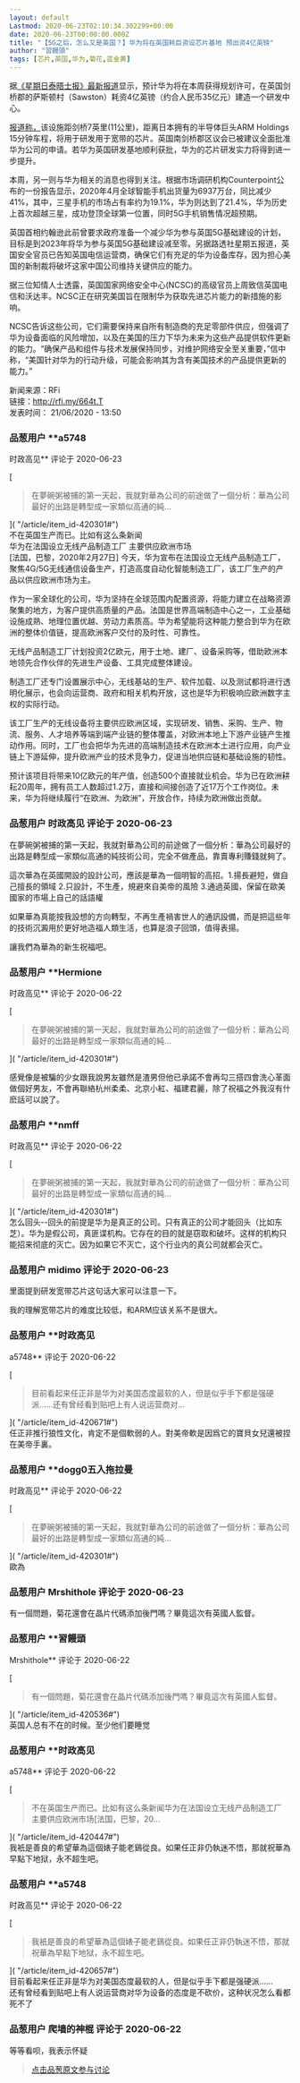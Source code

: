 ```yaml
---
layout: default
Lastmod: 2020-06-23T02:10:34.302299+00:00
date: 2020-06-23T00:00:00.000Z
title: "【5G之后，怎么又是英国？】华为将在英国耗巨资设芯片基地 预出资4亿英镑"
author: "習饅頭"
tags: [芯片,英国,华为,菊花,蓝金黄]
---
```


据[《星期日泰晤士报》最新报道]( "https://www.thetimes.co.uk/article/row-over-huaweis-planned-400m-uk-r-amp-d-centre-xbxls8m5q")显示，预计华为将在本周获得规划许可，在英国剑桥郡的萨斯顿村（Sawston）耗资4亿英镑（约合人民币35亿元）建造一个研发中心。  
  
[报道称，]( "http://www.thetimes.co.uk/article/row-over-huaweis-planned-400m-uk-r-amp-d-centre-xbxls8m5q")该设施距剑桥7英里(11公里)，距离日本拥有的半导体巨头ARM Holdings 15分钟车程，将用于研发用于宽带的芯片。英国南剑桥郡区议会已被建议全面批准华为公司的申请。若华为英国研发基地顺利获批，华为的芯片研发实力将得到进一步提升。  
  
本周，另一则与华为相关的消息也得到关注。根据市场调研机构Counterpoint公布的一份报告显示，2020年4月全球智能手机出货量为6937万台，同比减少41%，其中，三星手机的市场占有率约为19.1%，华为则达到了21.4%，华为历史上首次超越三星，成功登顶全球第一位置，同时5G手机销售情况超预期。  
  
英国首相约翰逊此前曾要求政府准备一个减少华为参与英国5G基础建设的计划，目标是到2023年将华为参与英国5G基础建设减至零。另据路透社星期五报道，英国安全官员已告知英国电信运营商，确保它们有充足的华为设备库存，因为担心美国的新制裁将破坏这家中国公司维持关键供应的能力。  
  
据三位知情人士透露，英国国家网络安全中心(NCSC)的高级官员上周致信英国电信和沃达丰。NCSC正在研究美国旨在限制华为获取先进芯片能力的新措施的影响。  
  
NCSC告诉这些公司，它们需要保持来自所有制造商的充足零部件供应，但强调了华为设备面临的风险增加，以及在美国的压力下华为未来为这些产品提供软件更新的能力。“确保产品和组件与技术发展保持同步，对维护网络安全至关重要，”信中称，“美国针对华为的行动升级，可能会影响其为含有美国技术的产品提供更新的能力。”  
  
新闻来源：RFi  
链接：‪http://rfi.my/664t.T‬  
发表时间： 21/06/2020 - 13:50

            
### 品葱用户 **a5748 
时政高见** 评论于 2020-06-23
        
[

> 在夢碗粥被捕的第一天起，我就對華為公司的前途做了一個分析：華為公司最好的出路是轉型成一家類似高通的純...

]( "/article/item_id-420301#")  
不在英国生产而已。比如有这么条新闻  
华为在法国设立无线产品制造工厂 主要供应欧洲市场  
\[法国，巴黎，2020年2月27日\] 今天，华为宣布在法国设立无线产品制造工厂，聚焦4G/5G无线通信设备生产，打造高度自动化智能制造工厂，该工厂生产的产品以供应欧洲市场为主。  
  
作为一家全球化的公司，华为坚持在全球范围内配置资源，将能力建立在战略资源聚集的地方，为客户提供高质量的产品。法国是世界高端制造中心之一，工业基础设施成熟、地理位置优越、劳动力素质高。华为希望能将这种能力整合到华为在欧洲的整体价值链，提高欧洲客户交付的及时性、可靠性。  
  
无线产品制造工厂计划投资2亿欧元，用于土地、建厂、设备采购等，借助欧洲本地领先合作伙伴的先进生产设备、工具完成整体建设。  
  
制造工厂还专门设置展示中心，无线基站的生产、软件加载、以及测试都将进行透明化展示，也会向运营商、政府和相关机构开放，这也是华为积极响应欧洲数字主权的实际行动。  
  
该工厂生产的无线设备将主要供应欧洲区域，实现研发、销售、采购、生产、物流、服务、人才培养等端到端产业链的整体覆盖，对欧洲本地上下游产业链产生推动作用。同时，工厂也会把华为先进的高端制造技术在欧洲本土进行应用，向产业链上下游延伸，提升欧洲产业的技术竞争力，促进当地供应链和基础设施的韧性。  
  
预计该项目将带来10亿欧元的年产值，创造500个直接就业机会。华为已在欧洲耕耘20周年，拥有员工人数超过1.2万，直接和间接创造了近17万个工作岗位。未来，华为将继续履行“在欧洲、为欧洲”，开放合作，持续为欧洲做出贡献。
        


            
### 品葱用户 **时政高见** 评论于 2020-06-23
        
在夢碗粥被捕的第一天起，我就對華為公司的前途做了一個分析：華為公司最好的出路是轉型成一家類似高通的純技術公司，完全不做產品，靠賣專利賺錢就夠了。  
  
這次華為在英國開設的設計公司，應該是華為一個明智的高招。1.揚長避短，做自己擅長的領域 2.只設計，不生產，規避來自美帝的風險 3.通過英國，保留在歐美國家的市場上自己的話語權   
  
如果華為真能按我設想的方向轉型，不再生產禍害世人的通訊設備，而是把這些年的技術沉澱用於更好地造福人類生活，也算是浪子回頭，值得表揚。  
  
讓我們為華為的新生祝福吧。
        


            
### 品葱用户 **Hermione 
时政高见** 评论于 2020-06-22
        
[

> 在夢碗粥被捕的第一天起，我就對華為公司的前途做了一個分析：華為公司最好的出路是轉型成一家類似高通的純...

]( "/article/item_id-420301#")  
  
感覺像是被騙的少女跟我說男友雖然是渣男但他已承諾不會再勾三搭四會洗心革面做個好男友，不會再聯絡杭州柔柔、北京小紅、福建君麗，除了祝福之外我沒有什麽話可以說了。
        


            
### 品葱用户 **nmff 
时政高见** 评论于 2020-06-22
        
[

> 在夢碗粥被捕的第一天起，我就對華為公司的前途做了一個分析：華為公司最好的出路是轉型成一家類似高通的純...

]( "/article/item_id-420301#")  
怎么回头--回头的前提是华为是真正的公司。只有真正的公司才能回头（比如东芝）。华为是假公司，真匪谍机构。它存在的目的就是窃取和破坏。这样的机构只能招来彻底的灭亡。因为如果它不灭亡，这个行业内的真公司就都会灭亡。
        


            
### 品葱用户 **midimo** 评论于 2020-06-23
        
里面提到研发宽带芯片这句话大家可以注意一下。  
  
我的理解宽带芯片的难度比较低，和ARM应该关系不是很大。
        


            
### 品葱用户 **时政高见 
a5748** 评论于 2020-06-22
        
[

> 目前看起来任正非是华为对美国态度最软的人，但是似乎手下都是强硬派……还有曾经看到贴吧上有人说运营商对...

]( "/article/item_id-420671#")  
任正非推行狼性文化，肯定不是個軟弱的人。對美帝軟是因爲它的寶貝女兒還被捏在美帝手裏。
        


            
### 品葱用户 **dogg0五入拖拉曼 
时政高见** 评论于 2020-06-22
        
[

> 在夢碗粥被捕的第一天起，我就對華為公司的前途做了一個分析：華為公司最好的出路是轉型成一家類似高通的純...

]( "/article/item_id-420301#")  
歐為
        


            
### 品葱用户 **Mrshithole** 评论于 2020-06-23
        
有一個問題，菊花還會在晶片代碼添加後門嗎？畢竟這次有英國人監督。
        


            
### 品葱用户 **習饅頭 
Mrshithole** 评论于 2020-06-22
        
[

> 有一個問題，菊花還會在晶片代碼添加後門嗎？畢竟這次有英國人監督。

]( "/article/item_id-420536#")  
英国人总有不在的时候。至少他们要睡觉
        


            
### 品葱用户 **时政高见 
a5748** 评论于 2020-06-22
        
[

> 不在英国生产而已。比如有这么条新闻华为在法国设立无线产品制造工厂 主要供应欧洲市场\[法国，巴黎，20...

]( "/article/item_id-420447#")  
我衹是善良的希望華為這個婊子能老鷄從良。如果任正非仍執迷不悟，那就祝華為早點下地狱，永不超生吧。
        


            
### 品葱用户 **a5748 
时政高见** 评论于 2020-06-22
        
[

> 我衹是善良的希望華為這個婊子能老鷄從良。如果任正非仍執迷不悟，那就祝華為早點下地狱，永不超生吧。

]( "/article/item_id-420657#")  
目前看起来任正非是华为对美国态度最软的人，但是似乎手下都是强硬派……  
还有曾经看到贴吧上有人说运营商对华为设备的态度是不砍价，这种状况怎么看都死不了
        


            
### 品葱用户 **爬墙的神棍** 评论于 2020-06-22
        
等等看呗，我表示怀疑
        






> [点击品葱原文参与讨论](https://pincong.rocks/article/id-20710__sort_key-agree_count__sort-DESC?warning)

